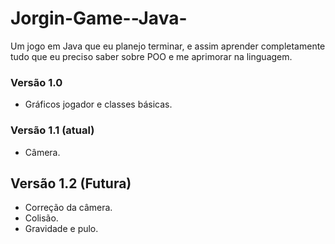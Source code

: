 # Jorgin-Game--Java-
Um jogo em Java que eu planejo terminar, e assim aprender completamente tudo que eu preciso saber sobre POO e me aprimorar na linguagem.

### Versão 1.0
- Gráficos jogador e classes básicas.

### Versão 1.1 (atual)
- Câmera.

## Versão 1.2 (Futura)
- Correção da câmera.
- Colisão.
- Gravidade e pulo.

